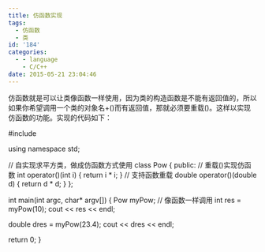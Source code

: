 ```yaml
---
title: 仿函数实现
tags:
  - 仿函数
  - 类
id: '184'
categories:
  - - language
    - C/C++
date: 2015-05-21 23:04:46
---
```


仿函数就是可以让类像函数一样使用，因为类的构造函数是不能有返回值的，所以如果你希望调用一个类的对象名+()而有返回值，那就必须要重载()。这样以实现仿函数的功能。实现的代码如下：
<!-- more -->
#include <iostream>

using namespace std;

// 自实现求平方类，做成仿函数方式使用
class Pow
{
public:
// 重载()实现仿函数
int operator()(int i)
{
return i \* i;
}
// 支持函数重载
double operator()(double d)
{
return d \* d;
}
};

int main(int argc, char\* argv\[\])
{
Pow myPow;
// 像函数一样调用
int res = myPow(10);
cout << res << endl;

double dres = myPow(23.4);
cout << dres << endl;

return 0;
}